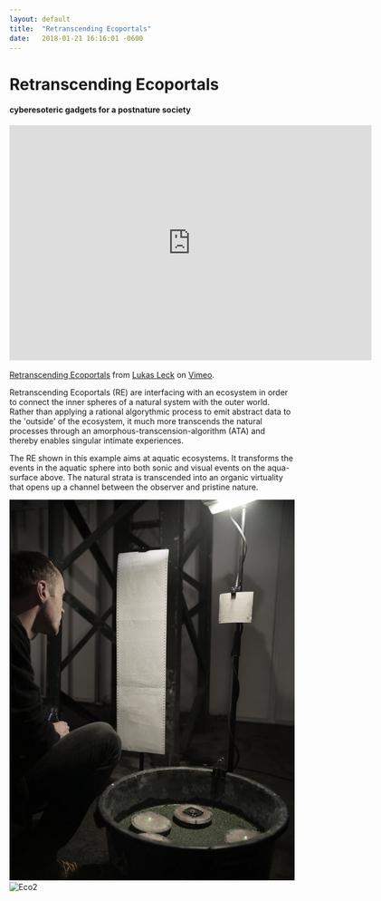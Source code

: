 ```yaml
---
layout: default
title:  "Retranscending Ecoportals"
date:   2018-01-21 16:16:01 -0600
---
```

# Retranscending Ecoportals

#### cyberesoteric gadgets for a postnature society

<iframe src="https://player.vimeo.com/video/246704426" width="640" height="415" frameborder="0" webkitallowfullscreen mozallowfullscreen allowfullscreen></iframe>
<p><a href="https://vimeo.com/246704426">Retranscending Ecoportals</a> from <a href="https://vimeo.com/user45314993">Lukas Leck</a> on <a href="https://vimeo.com">Vimeo</a>.</p>

Retranscending Ecoportals (RE) are interfacing with an ecosystem in order to connect the inner spheres of a natural system with the outer world. Rather than applying a rational algorythmic process to emit abstract data to the 'outside' of the ecosystem, it much more transcends the natural processes through an amorphous-transcension-algorithm (ATA) and thereby enables singular intimate experiences.

The RE shown in this example aims at aquatic ecosystems. It transforms the events in the aquatic sphere into both sonic and visual events on the aqua-surface above. The natural strata is transcended into an organic virtuality that opens up a channel between the observer and pristine nature.


![Eco1](/pictures/DAO1.jpg)
![Eco2](/pictures/DAO3.gif)
